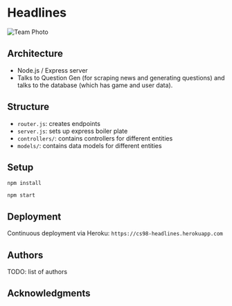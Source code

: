 # Headlines

![Team Photo](https://github.com/dartmouth-cs98/21f-headlines/blob/main/DocumentationImages/teamselfie.jpeg)

## Architecture

- Node.js / Express server
- Talks to Question Gen (for scraping news and generating questions) and talks to the database (which has game and user data).

## Structure 

- `router.js`: creates endpoints 
- `server.js`: sets up express boiler plate
- `controllers/`: contains controllers for different entities
- `models/`: contains data models for different entities

## Setup

`npm install`

`npm start`

## Deployment

Continuous deployment via Heroku: `https://cs98-headlines.herokuapp.com`

## Authors

TODO: list of authors

## Acknowledgments
